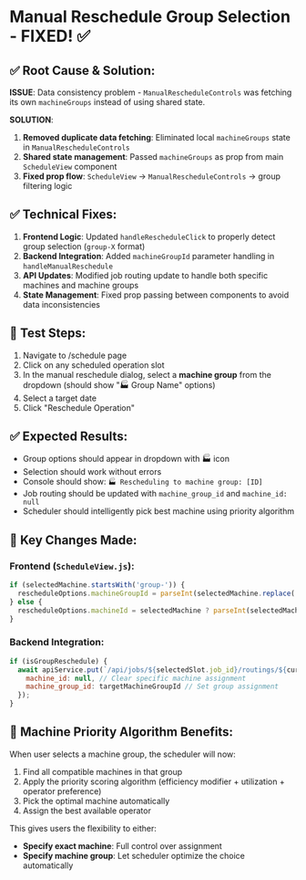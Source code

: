 # Manual Reschedule Group Selection - FIXED! ✅

## ✅ Root Cause & Solution:
**ISSUE**: Data consistency problem - `ManualRescheduleControls` was fetching its own `machineGroups` instead of using shared state.

**SOLUTION**: 
1. **Removed duplicate data fetching**: Eliminated local `machineGroups` state in `ManualRescheduleControls`
2. **Shared state management**: Passed `machineGroups` as prop from main `ScheduleView` component  
3. **Fixed prop flow**: `ScheduleView` → `ManualRescheduleControls` → group filtering logic

## ✅ Technical Fixes:
1. **Frontend Logic**: Updated `handleRescheduleClick` to properly detect group selection (`group-X` format) 
2. **Backend Integration**: Added `machineGroupId` parameter handling in `handleManualReschedule`
3. **API Updates**: Modified job routing update to handle both specific machines and machine groups
4. **State Management**: Fixed prop passing between components to avoid data inconsistencies

## 🧪 Test Steps:
1. Navigate to /schedule page
2. Click on any scheduled operation slot
3. In the manual reschedule dialog, select a **machine group** from the dropdown (should show "🏭 Group Name" options)
4. Select a target date
5. Click "Reschedule Operation"

## ✅ Expected Results:
- Group options should appear in dropdown with 🏭 icon
- Selection should work without errors
- Console should show: `🏭 Rescheduling to machine group: [ID]`
- Job routing should be updated with `machine_group_id` and `machine_id: null`
- Scheduler should intelligently pick best machine using priority algorithm

## 🔧 Key Changes Made:

### Frontend (`ScheduleView.js`):
```javascript
if (selectedMachine.startsWith('group-')) {
  rescheduleOptions.machineGroupId = parseInt(selectedMachine.replace('group-', ''));
} else {
  rescheduleOptions.machineId = selectedMachine ? parseInt(selectedMachine) : selectedSlot.machine_id;
}
```

### Backend Integration:
```javascript
if (isGroupReschedule) {
  await apiService.put(`/api/jobs/${selectedSlot.job_id}/routings/${currentOperation.id}`, {
    machine_id: null, // Clear specific machine assignment
    machine_group_id: targetMachineGroupId // Set group assignment
  });
}
```

## 🎯 Machine Priority Algorithm Benefits:
When user selects a machine group, the scheduler will now:
1. Find all compatible machines in that group
2. Apply the priority scoring algorithm (efficiency modifier + utilization + operator preference)
3. Pick the optimal machine automatically
4. Assign the best available operator

This gives users the flexibility to either:
- **Specify exact machine**: Full control over assignment
- **Specify machine group**: Let scheduler optimize the choice automatically